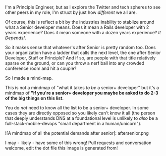 I'm a Principle Engineer, but as I explore the Twitter and tech spheres to see other peers in my role, I'm struct by just how _different_ we all are.

Of course, this is reflect a bit by the industries inability to stablize around what a Senior developer means. Does it mean a Rails developer with 2 years experience? Does it mean someone with a dozen years experience? _It Depends!_.

So it makes sense that whatever's after Senior is pretty random too. Does your organization have a ladder that calls the next level, the one after Senior Developer, Staff or Principle? And if so, are people with that title relatively sparse on the ground, or can you throw a nerf ball into any crowded conference room and hit a couple?

So I made a mind-map.

This is not a mindmap of "what it takes _to be_ a senior+ developer" but it's a mindmap of **"if you're a senior+ developer you maybe be asked to do 2-3 of the big things on this list**.

You do _not_ need to know all the list to be a senior+ developer. In some cases they are directly opposed so you likely can't know it all (the person that deeply understands DNS at a foundational level is unlikely to _also_ be a full-stack-mobile-devops "small department in a human/unicorn").


![A mindmap of all the potential demands after senior]: aftersenior.png

I may - likely - have some of this wrong! Pull requests and conversation welcome, edit the dot file this  image is generated from!
